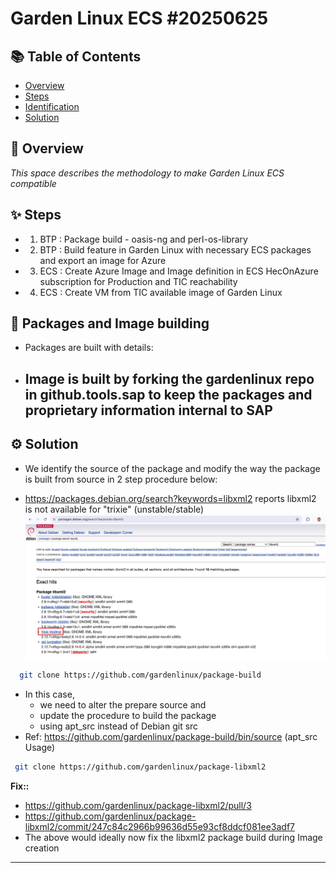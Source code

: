 # Garden Linux ECS #20250625

## 📚 Table of Contents

- [Overview](#-overview)
- [Steps](#-steps)
- [Identification](#-identification)
- [Solution](#-solution)

## 🧰 Overview 
_This space describes the methodology to make Garden Linux ECS compatible_

## ✨ Steps

- 1. BTP : Package build - oasis-ng and perl-os-library
- 2. BTP : Build feature in Garden Linux with necessary ECS packages and export an image for Azure
- 3. ECS : Create Azure Image and Image definition in ECS HecOnAzure subscription for Production and TIC reachability
- 4. ECS : Create VM from TIC available image of Garden Linux

## 🚀 Packages and Image building

 * Packages are built with details:

 * Image is built by forking the gardenlinux repo in github.tools.sap to keep the packages and proprietary information internal to SAP
   - 

## ⚙️ Solution

 * We identify the source of the package and modify the way the package is built from source in 2 step procedure below:

  - https://packages.debian.org/search?keywords=libxml2 reports libxml2 is not available for "trixie" (unstable/stable)
  ![Screenshot](libxml_unav_trixie.jpg)

```bash
  git clone https://github.com/gardenlinux/package-build
```

  - In this case,
     - we need to alter the prepare source and
     - update the procedure to build the package
     - using apt_src instead of Debian git src
  - Ref: https://github.com/gardenlinux/package-build/bin/source (apt_src Usage)

 ```bash
  git clone https://github.com/gardenlinux/package-libxml2
```
**Fix::** 
   - https://github.com/gardenlinux/package-libxml2/pull/3
   - https://github.com/gardenlinux/package-libxml2/commit/247c84c2966b99636d55e93cf8ddcf081ee3adf7
   - The above would ideally now fix the libxml2 package build during Image creation
---
